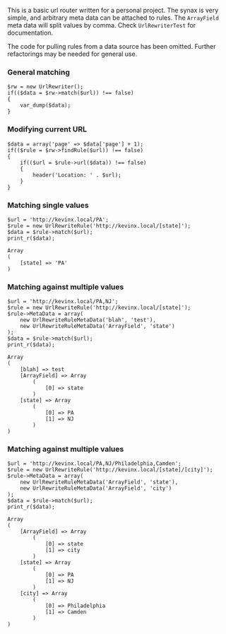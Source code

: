 This is a basic url router written for a personal project. The synax is very simple, and arbitrary meta data can be attached to rules. The `ArrayField` meta data will split values by comma. Check `UrlRewriterTest` for documentation.

The code for pulling rules from a data source has been omitted. Further refactorings may be needed for general use.

### General matching

    $rw = new UrlRewriter();
    if(($data = $rw->match($url)) !== false)
    {
        var_dump($data);
    }

### Modifying current URL
    
    $data = array('page' => $data['page'] + 1);
    if(($rule = $rw->findRule($url)) !== false)
    {
        if(($url = $rule->url($data)) !== false)
        {
            header('Location: ' . $url);
        }
    }

### Matching single values

    $url = 'http://kevinx.local/PA';
    $rule = new UrlRewriteRule('http://kevinx.local/[state]');
    $data = $rule->match($url);
    print_r($data);

    Array
    (
        [state] => 'PA'
    )

### Matching against multiple values

    $url = 'http://kevinx.local/PA,NJ';
    $rule = new UrlRewriteRule('http://kevinx.local/[state]');
    $rule->MetaData = array(
        new UrlRewriteRuleMetaData('blah', 'test'),
        new UrlRewriteRuleMetaData('ArrayField', 'state')
    );
    $data = $rule->match($url);
    print_r($data);

    Array
    (
        [blah] => test
        [ArrayField] => Array
            (
                [0] => state
            )
        [state] => Array
            (
                [0] => PA
                [1] => NJ
            )
    )

### Matching against multiple values

    $url = 'http://kevinx.local/PA,NJ/Philadelphia,Camden';
    $rule = new UrlRewriteRule('http://kevinx.local/[state]/[city]');
    $rule->MetaData = array(
        new UrlRewriteRuleMetaData('ArrayField', 'state'),
        new UrlRewriteRuleMetaData('ArrayField', 'city')
    );
    $data = $rule->match($url);
    print_r($data);

    Array
    (
        [ArrayField] => Array
            (
                [0] => state
                [1] => city
            )
        [state] => Array
            (
                [0] => PA
                [1] => NJ
            )
        [city] => Array
            (
                [0] => Philadelphia
                [1] => Camden
            )
    )
